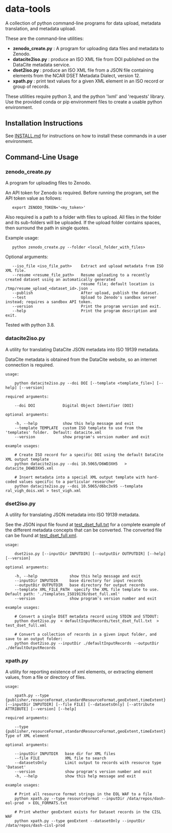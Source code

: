 # data-tools

A collection of python command-line programs for data upload, metadata translation, and metadata upload.

These are the command-line utilities:

* **zenodo_create.py** :  A program for uploading data files and metadata to Zenodo.  
* **datacite2iso.py** : produce an ISO XML file from DOI published on the DataCite metadata service.
* **dset2iso.py** : produce an ISO XML file from a JSON file containing elements from the NCAR DSET Metadata Dialect, version 12.
* **xpath.py** :  print text values for a given XML element in an ISO record or group of records.

These utilities require python 3, and the python 'lxml' and 'requests' library.  Use the provided conda or pip environment files to create a usable python environment.

## Installation Instructions

See [INSTALL.md](./INSTALL.md) for instructions on how to install these commands in a user environment. 

## Command-Line Usage 


### zenodo_create.py

A program for uploading files to Zenodo.  

An API token for Zenodo is required.  Before running the program, set the API token value as follows:

       export ZENODO_TOKEN='<my_token>'
 
Also required is a path to a folder with files to upload.  All files in the folder and its sub-folders 
will be uploaded.  If the upload folder contains spaces, then surround the path in single quotes.

Example usage:

       python zenodo_create.py --folder <local_folder_with_files>

Optional arguments:

       --iso_file <iso_file_path>    Extract and upload metadata from ISO XML file. 
       --resume <resume_file_path>   Resume uploading to a recently created dataset using an automatically generated 
                                     resume file; default location is /tmp/resume_upload_<dataset_id>.json .
       --publish                     After upload, publish the dataset.
       --test                        Upload to Zenodo's sandbox server instead; requires a sandbox API token.
       --version                     Print the program version and exit.
       --help                        Print the program description and exit.

Tested with python 3.8.


### datacite2iso.py

A utility for translating DataCite JSON metadata into ISO 19139 metadata.

DataCite metadata is obtained from the DataCite website, so an internet connection is required.

    usage: 

        python datacite2iso.py --doi DOI [--template <template_file>] [--help] [--version]

    required arguments:

        --doi DOI            Digital Object Identifier (DOI)

    optional arguments:

        -h, --help           show this help message and exit
        --template TEMPLATE  custom ISO template to use from the 'templates' folder.  Default: datacite.xml
        --version            show program's version number and exit

    example usages:

        # Create ISO record for a specific DOI using the default DataCite XML output template
        python datacite2iso.py --doi 10.5065/D6WD3XH5   > datacite_D6WD3XH5.xml

        # Insert metadata into a special XML output template with hard-coded values specific to a particular researcher
        python datacite2iso.py --doi 10.5065/d6bc3x95 --template ral_vigh_dois.xml > test_vigh.xml

### dset2iso.py

A utility for translating JSON metadata into ISO 19139 metadata.

See the JSON input file found at [test_dset_full.txt](defaultInputRecords/test_dset_full.txt) for a complete example of the different metadata concepts that can be converted.  The converted file can be found at [test_dset_full.xml](defaultOutputRecords/test_dset_full.xml).

    usage: 

        dset2iso.py [--inputDir INPUTDIR] [--outputDir OUTPUTDIR] [--help] [--version]

    optional arguments:

        -h, --help              show this help message and exit
        --inputDir INPUTDIR     base directory for input records
        --outputDir OUTPUTDIR   base directory for output records
        --template XML_FILE_PATH  specify the XML file template to use.  Default path: './templates_ISO19139/dset_full.xml' 
        --version               show program's version number and exit

    example usages:

        # Convert a single DSET metadata record using STDIN and STDOUT:
        python dset2iso.py  < defaultInputRecords/test_dset_full.txt  > test_dset_full.xml

        # Convert a collection of records in a given input folder, and save to an output folder: 
        python dset2iso.py --inputDir ./defaultInputRecords --outputDir ./defaultOutputRecords
        

### xpath.py

A utility for reporting existence of xml elements, or extracting element values, from a file or directory of files.

    usage: 

        xpath.py --type {publisher,resourceFormat,standardResourceFormat,geoExtent,timeExtent} [--inputDir INPUTDIR] [--file FILE] [--datasetsOnly] [--attribute ATTRIBUTE] [--version] [--help]

    required arguments:

        --type {publisher,resourceFormat,standardResourceFormat,geoExtent,timeExtent}  Type of XML element

    optional arguments:

        --inputDir INPUTDIR   base dir for XML files
        --file FILE           XML file to search
        --datasetsOnly        Limit output to records with resource type 'Dataset'
        --version             show program's version number and exit
        -h, --help            show this help message and exit

    example usages:

        # Print all resource format strings in the EOL WAF to a file
        python xpath.py --type resourceFormat --inputDir /data/repos/dash-eol-prod  > EOL_FORMATS.txt

        # Print whether geoExtent exists for Dataset records in the CISL WAF
        python xpath.py --type geoExtent --datasetOnly --inputDir /data/repos/dash-cisl-prod 
